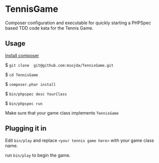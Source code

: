 # TennisGame
Composer configuration and executable for quickly starting a PHPSpec based TDD code kata for the Tennis Game.

## Usage

[Install composer](https://getcomposer.org/download/)

$ `git clone  git@github.com:msojda/TennisGame.git`

$ `cd TennisGame`

$ `composer.phar install`

$ `bin/phpspec desc YourClass`

$ `bin/phpspec run`

Make sure that your game class implements `TennisGame`

## Plugging it in

Edit `bin/play` and replace `<your tennis game here>` with your game class name.

run `bin/play` to begin the game.
